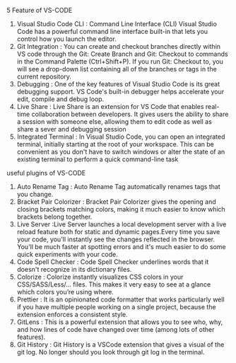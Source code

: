 5 Feature of VS-CODE
1.  Visual Studio Code CLI : Command Line Interface (CLI) Visual Studio Code has a powerful command line       interface built-in that lets you control how you launch the editor.
2.  Git Integration : You can create and checkout branches directly within VS code through the Git: Create Branch and Git: Checkout to commands in the Command Palette (Ctrl+Shift+P). If you run Git: Checkout to, you will see a drop-down list containing all of the branches or tags in the current repository.
3.  Debugging : One of the key features of Visual Studio Code is its great debugging support. VS Code's built-in debugger helps accelerate your edit, compile and debug loop.
4.  Live Share : Live Share is an extension for VS Code that enables real-time collaboration between developers. It gives users the ability to share a session with someone else, allowing them to edit code as well as share a sever and debugging session
5.  Integrated Terminal : In Visual Studio Code, you can open an integrated terminal, initially starting at the root of your workspace. This can be convenient as you don't have to switch windows or alter the state of an existing terminal to perform a quick command-line task

useful plugins of VS-CODE
1. Auto Rename Tag : Auto Rename Tag automatically renames tags that you change. 
2. Bracket Pair Colorizer :  Bracket Pair Colorizer gives the opening and closing brackets matching colors, making it much easier to know which brackets belong together.
3. Live Server :Live Server launches a local development server with a live reload feature both for static and dynamic pages.Every time you save your code, you'll instantly see the changes reflected in the browser. You'll be much faster at spotting errors and it's much easier to do some quick experiments with your code.
4. Code Spell Checker : Code Spell Checker underlines words that it doesn't recognize in its dictionary files.
5.  Colorize : Colorize instantly visualizes CSS colors in your CSS/SASS/Less/... files. This makes it very easy to see at a glance which colors you’re using where.
6. Prettier : It is an opinionated code formatter that works particularly well if you have multiple people working on a single project, because the extension enforces a consistent style.
7. GitLens : This is a powerful extension that allows you to see who, why, and how lines of code have changed over time (among lots of other features).
8. Git History : Git History is a VSCode extension that gives a visual of the git log. No longer should you look through git log in the terminal.